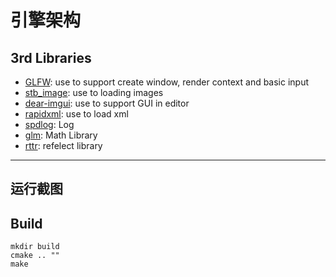 # 引擎架构
## 3rd Libraries

* [GLFW](https://www.glfw.org/): use to support create window, render context and basic input
* [stb_image](http://nothings.org/stb): use to loading images
* [dear-imgui](https://github.com/ocornut/imgui): use to support GUI in editor
* [rapidxml](https://github.com/dwd/rapidxml): use to load xml
* [spdlog](https://github.com/gabime/spdlog): Log
* [glm](https://github.com/g-truc/glm): Math Library
* [rttr](https://github.com/rttrorg/rttr): refelect library
---
## 运行截图


## Build
```
mkdir build   
cmake .. ""  
make

```

